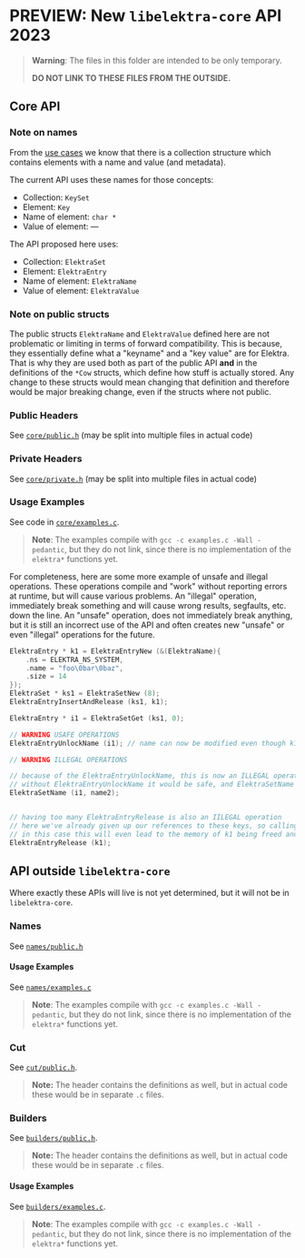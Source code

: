 # PREVIEW: New `libelektra-core` API 2023

> **Warning**: The files in this folder are intended to be only temporary.
>
> **DO NOT LINK TO THESE FILES FROM THE OUTSIDE.**

## Core API

### Note on names

From the [use cases](/doc/usecases/core/README.md) we know that there is a collection structure which contains elements with a name and value (and metadata).

The current API uses these names for those concepts:

- Collection: `KeySet`
- Element: `Key`
- Name of element: `char *`
- Value of element: —

The API proposed here uses:

- Collection: `ElektraSet`
- Element: `ElektraEntry`
- Name of element: `ElektraName`
- Value of element: `ElektraValue`

### Note on public structs

The public structs `ElektraName` and `ElektraValue` defined here are not problematic or limiting in terms of forward compatibility.
This is because, they essentially define what a "keyname" and a "key value" are for Elektra.
That is why they are used both as part of the public API **and** in the definitions of the `*Cow` structs, which define how stuff is actually stored.
Any change to these structs would mean changing that definition and therefore would be major breaking change, even if the structs where not public.

### Public Headers

See [`core/public.h`](core/public.h) (may be split into multiple files in actual code)

### Private Headers

See [`core/private.h`](core/private.h) (may be split into multiple files in actual code)

### Usage Examples

See code in [`core/examples.c`](core/examples.c).

> **Note**: The examples compile with `gcc -c examples.c -Wall -pedantic`, but they do not link, since there is no implementation of the `elektra*` functions yet.

For completeness, here are some more example of unsafe and illegal operations.
These operations compile and "work" without reporting errors at runtime, but will cause various problems.
An "illegal" operation, immediately break something and will cause wrong results, segfaults, etc. down the line.
An "unsafe" operation, does not immediately break anything, but it is still an incorrect use of the API and often creates new "unsafe" or even "illegal" operations for the future.

```c
ElektraEntry * k1 = ElektraEntryNew (&(ElektraName){
    .ns = ELEKTRA_NS_SYSTEM,
    .name = "foo\0bar\0baz",
    .size = 14
});
ElektraSet * ks1 = ElektraSetNew (8);
ElektraEntryInsertAndRelease (ks1, k1);

ElektraEntry * i1 = ElektraSetGet (ks1, 0);

// WARNING USAFE OPERATIONS
ElektraEntryUnlockName (i1); // name can now be modified even though k1 is still part of ks1

// WARNING ILLEGAL OPERATIONS

// because of the ElektraEntryUnlockName, this is now an ILLEGAL operation, we are changing the name of a key that is part of a keyset
// without ElektraEntryUnlockName it would be safe, and ElektraSetName would return an error
ElektraSetName (i1, name2);


// having too many ElektraEntryRelease is also an IILEGAL operation
// here we've already given up our references to these keys, so calling ElektraEntryRelease again means we're releasing somebody else's reference
// in this case this will even lead to the memory of k1 being freed and ks1 containing invalid pointers, because we're releasing the reference to k1 that is held by ks1
ElektraEntryRelease (k1);
```

## API outside `libelektra-core`

Where exactly these APIs will live is not yet determined, but it will not be in `libelektra-core`.

### Names

See [`names/public.h`](names/public.h)

#### Usage Examples

See [`names/examples.c`](names/examples.c)

> **Note**: The examples compile with `gcc -c examples.c -Wall -pedantic`, but they do not link, since there is no implementation of the `elektra*` functions yet.

### Cut

See [`cut/public.h`](cut/public.h).

> **Note:** The header contains the definitions as well, but in actual code these would be in separate `.c` files.

### Builders

See [`builders/public.h`](builders/public.h).

> **Note:** The header contains the definitions as well, but in actual code these would be in separate `.c` files.

#### Usage Examples

See [`builders/examples.c`](builders/examples.c).

> **Note**: The examples compile with `gcc -c examples.c -Wall -pedantic`, but they do not link, since there is no implementation of the `elektra*` functions yet.
